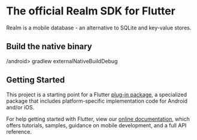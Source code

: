 # The official Realm SDK for Flutter
Realm is a mobile database - an alternative to SQLite and key-value stores.

## Build the native binary 
/android> gradlew externalNativeBuildDebug

## Getting Started

This project is a starting point for a Flutter
[plug-in package](https://flutter.dev/developing-packages/),
a specialized package that includes platform-specific implementation code for
Android and/or iOS.

For help getting started with Flutter, view our 
[online documentation](https://flutter.dev/docs), which offers tutorials, 
samples, guidance on mobile development, and a full API reference.
